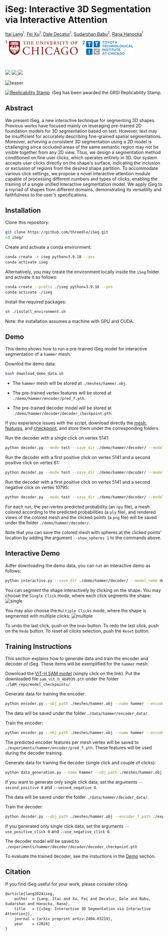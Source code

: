 # iSeg: Interactive 3D Segmentation via Interactive Attention

[Itai Lang](https://itailang.github.io/)<sup style="font-size: 0.7em;">1</sup>, [Fei Xu](https://github.com/FeiXu-spacetime)<sup style="font-size: 0.7em;">1</sup>, [Dale Decatur](https://ddecatur.github.io/)<sup style="font-size: 0.7em;">1</sup>, [Sudarshan Babu](https://github.com/sudarshan1994)<sup style="font-size: 0.7em;">2</sup>, [Rana Hanocka](https://people.cs.uchicago.edu/~ranahanocka/)<sup style="font-size: 0.7em;">1</sup>

&nbsp;&nbsp;
<span style="position: relative; display: inline-block;">
  <span style="position: absolute; top: -0.3em; left: -0.8em; font-size: 1em;">1</span>
  <img src="./media/uchicago_logo.svg" alt="TTIC Logo" width="220">
</span>
&nbsp;&nbsp;&nbsp;&nbsp;&nbsp;
<span style="position: relative; display: inline-block;">
  <span style="position: absolute; top: -0.3em; left: -0.9em; font-size: 1em;">2</span>
  <img src="./media/ttic_logo.png" alt="TTIC Logo" width="150">
</span>

<br>

<a href="https://threedle.github.io/iSeg/"><img src="https://img.shields.io/website?down_color=lightgrey&down_message=offline&label=Project%20Page&up_color=lightgreen&up_message=online&url=https%3A//threedle.github.io/iSeg/" height=22></a>
<a href="https://dl.acm.org/doi/10.1145/3680528.3687605">
  <img src="https://img.shields.io/badge/Conference-SIGGRAPH%20Asia%202024-61d5fe" height=22>
</a>
<a href="https://arxiv.org/abs/2404.03219"><img src="https://img.shields.io/badge/arXiv-iSeg-ff6961.svg" height=22></a>

![teaser](./media/teaser.png)

<div align="center" style="display: inline-flex; align-items: center; gap: 8px;">
  <a href="http://www.replicabilitystamp.org#https-github-com-threedle-iseg">
    <img src="https://www.replicabilitystamp.org/logo/Reproducibility-tiny.png" alt="Replicability Stamp">
  </a>
  <span>iSeg has been awarded the GRSI Replicability Stamp.</span>
</div>

## Abstract
We present iSeg, a new interactive technique for segmenting 3D shapes. Previous works have focused mainly on leveraging pre-trained 2D foundation models for 3D segmentation based on text. However, text may be insufficient for accurately describing fine-grained spatial segmentations. Moreover, achieving a consistent 3D segmentation using a 2D model is challenging since occluded areas of the same semantic region may not be visible together from any 2D view. Thus, we design a segmentation method conditioned on fine user clicks, which operates entirely in 3D. Our system accepts user clicks directly on the shape's surface, indicating the inclusion or exclusion of regions from the desired shape partition. To accommodate various click settings, we propose a novel interactive attention module capable of processing different numbers and types of clicks, enabling the training of a single unified interactive segmentation model. We apply iSeg to a myriad of shapes from different domains, demonstrating its versatility and faithfulness to the user's specifications.

## Installation
Clone this repository:
```bash
git clone https://github.com/threedle/iSeg.git
cd iSeg/
```

Create and activate a conda environment:
```bash
conda create -n iseg python=3.9.18 --yes
conda activate iseg
```

Alternatively, you may create the environment locally inside the `iSeg` folder and activate it as follows:
```bash
conda create --prefix ./iseg python=3.9.18 --yes
conda activate ./iseg
```

Install the required packages:
```bash
sh ./install_environment.sh
```

Note: the installation assumes a machine with GPU and CUDA.

## Demo
This demo shows how to run a pre-trained iSeg model for interactive segmentation of a `hammer` mesh.

Downlod the demo data:
```bash
bash download_demo_data.sh
```

* The `hammer` mesh will be stored at `./meshes/hammer.obj`.

* The pre-trained vertex features will be stored at `./demo/hammer/encoder/pred_f.pth`. 

* The pre-trained decoder model will be stored at `./demo/hammer/decoder/decoder_checkpoint.pth`.

If you experience issues with the script, download directly the [mesh](https://drive.google.com/file/d/1u8GJ7cT7_5hQlplj-5_pYh16m86GdF99/view?usp=sharing), [features](https://drive.google.com/file/d/13bhW6FDzLs4UAQAyaR6N6w1efK41Z8M3/view?usp=sharing), and [checkpoint](https://drive.google.com/file/d/1WWu0NO1pZpS39_tNCAhFD77RSotyq5E4/view?usp=sharing), and store them under the corresponding folders.

Run the decoder with a single click on vertex 5141:
```bash
python decoder.py --mode test --save_dir ./demo/hammer/decoder/ --model_name decoder_checkpoint.pth --encoder_f_path ./demo/hammer/encoder/pred_f.pth --obj_path ./meshes/hammer.obj --select_vertices 5141
```

Run the decoder with a first positive click on vertex 5141 and a second positive click on vertex 61:
```bash
python decoder.py --mode test --save_dir ./demo/hammer/decoder/ --model_name decoder_checkpoint.pth --encoder_f_path ./demo/hammer/encoder/pred_f.pth --obj_path ./meshes/hammer.obj --select_vertices 5141 61
```

Run the decoder with a first positive click on vertex 5141 and a second negative click on vertex 10795:
```bash
python decoder.py --mode test --save_dir ./demo/hammer/decoder/ --model_name decoder_checkpoint.pth --encoder_f_path ./demo/hammer/encoder/pred_f.pth --obj_path ./meshes/hammer.obj --select_vertices 5141 -10795
```

For each run, the per-vertex predicted probability (an `npy` file), a mesh colored according to the predicted probabilities (a `ply` file), and rendered views of the colored mesh and the clicked points (a `png` file) will be saved under the folder `./demo/hammer/decoder/`.

Note that you can save the colored mesh with spheres at the clicked points' location by adding the argument `--show_spheres 1` to the commands above.

## Interactive Demo
Adfer downloading the demo data, you can run an interactive demo as follows:
```bash
python interactive.py --save_dir ./demo/hammer/decoder/ --model_name decoder_checkpoint.pth --encoder_f_path ./demo/hammer/encoder/pred_f.pth --obj_path ./meshes/hammer.obj
```

You can segment the shape interactively by clicking on the shape. You may choose the `Single Click` mode, where each click segments the shape:
![single](./media/single_click_demo.png)

You may also choose the `Multiple Clicks` mode, where the shape is segmented with multiple clicks:
![multiple](./media/multiple_clicks_demo.png)

To undo the last click, push on the `Undo` button. To redo the last click, push on the `Redo` button. To reset all clicks selection, push the `Reset` button.

## Training Instructions
This section explains how to generate data and train the encoder and decoder of iSeg. These items will be exemplified for the `hammer` mesh.

Download the [ViT-H SAM model](https://dl.fbaipublicfiles.com/segment_anything/sam_vit_h_4b8939.pth) (simply click on the link). Put the downloaded file `sam_vit_h_4b8939.pth` under the folder `./SAM_repo/model_checkpoints/`.

Generate data for training the encoder:
```bash
python encoder.py --obj_path ./meshes/hammer.obj --name hammer --encoder_data_dir ./data/hammer/encoder_data --generate_random_views 1 --start_training 0 --test 0
```

The data will be saved under the folder `./data/hammer/encoder_data/`.

Train the encoder:
```bash
python encoder.py --obj_path ./meshes/hammer.obj --name hammer --encoder_data_dir ./data/hammer/encoder_data --encoder_model_dir ./experiments/hammer/encoder --generate_random_views 0 --num_epochs 3 --start_training 1 --test 1
```

The predicted encoder features per mesh vertex will be saved to `./experiments/hammer/encoder/pred_f.pth`. These features will be used during the decoder training.

Generate data for training the decoder (single click and couple of clicks):
```bash
python data_generation.py --name hammer --obj_path ./meshes/hammer.obj --decoder_data_dir ./data/hammer/decoder_data --single_click 1 --second_positive 1 --second_negative 1
```

If you want to generate only single click data, set the arguments `--second_positive 0` and `--second_negative 0`.

The data will be saved under the folder `./data/hammer/decoder_data/`.

Train the decoder:
```bash
python decoder.py --obj_path ./meshes/hammer.obj --encoder_f_path ./experiments/hammer/encoder/pred_f.pth --decoder_data_dir ./data/hammer/decoder_data --save_dir ./experiments/hammer/decoder/ --model_name decoder_checkpoint.pth --mode train --num_epochs 5 --use_positive_click 1 --use_negative_click 1
```

If you generated only single click data, set the arguments `--use_positive_click 0` and `--use_negative_click 0`.

The decoder model will be saved to `./experiments/hammer/decoder/decoder/decoder_checkpoint.pth`

To evaluate the trained decoder, see the instuctions in the [Demo](#demo) section.

## Citation
If you find iSeg useful for your work, please consider citing:
```
@article{lang2024iseg,
    author  = {Lang, Itai and Xu, Fei and Decatur, Dale and Babu, Sudarshan and Hanocka, Rana},
    title   = {{iSeg: Interactive 3D Segmentation via Interactive Attention}},
    journal = {arXiv preprint arXiv:2404.03219},
    year    = {2024}
}
```

